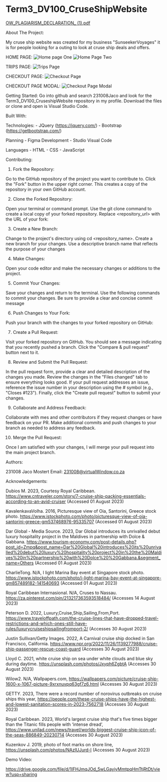 # Term3_DV100_CruseShipWebsite

[OW_PLAGIARISM_DECLARATION_ (1).pdf](https://github.com/321008Jaco/Term3_DV100_CruseShipWebsite/files/12507201/OW_PLAGIARISM_DECLARATION_.1.pdf)


About The Project:

My cruse ship website was created for my business "SunseekerVoyages" it is for people looking for a outing to look at cruse ship deals and offers.

HOME PAGE:
![Home page One](https://github.com/321008Jaco/Term3_DV100_CruseShipWebsite/assets/125361866/46bcf65f-fe0a-4d9f-b458-a8fdcac16201)
![Home Page Two](https://github.com/321008Jaco/Term3_DV100_CruseShipWebsite/assets/125361866/b0925137-dd04-440c-82bd-b414e4921b70)

TRIPS PAGE:
![Trips Page](https://github.com/321008Jaco/Term3_DV100_CruseShipWebsite/assets/125361866/626c844d-c88a-461a-b59f-128da1a8538d)

CHECKOUT PAGE:
![Checkout Page](https://github.com/321008Jaco/Term3_DV100_CruseShipWebsite/assets/125361866/8bbf28ed-8016-4dc5-b373-04aa569b5385)

CHECKOUT PAGE MODAL:
![Checkout Page Modal](https://github.com/321008Jaco/Term3_DV100_CruseShipWebsite/assets/125361866/340a8e53-4d82-4649-818d-ef2f9b6efaa9)

Getting Started:
Go into github and search 231008Jaco and look for the Term3_DV100_CruseshipWebsite repository in my profile. Download the files or clone and open is Visual Studio Code.

Built With:

Technologies: - JQuery (https://jquery.com/)
              - Bootstrap (https://getbootstrap.com/)

Planning - Figma
Development - Studio Visual Code

Languages - HTML
          - CSS
          - JavaScript

Contributing:

1. Fork the Repository:

Go to the GitHub repository of the project you want to contribute to.
Click the "Fork" button in the upper right corner. This creates a copy of the repository in your own GitHub account.

2. Clone the Forked Repository:

Open your terminal or command prompt.
Use the git clone command to create a local copy of your forked repository. Replace <repository_url> with the URL of your fork:

3. Create a New Branch:

Change to the project's directory using cd <repository_name>.
Create a new branch for your changes. Use a descriptive branch name that reflects the purpose of your changes

4. Make Changes:

Open your code editor and make the necessary changes or additions to the project.

5. Commit Your Changes:

Save your changes and return to the terminal.
Use the following commands to commit your changes. Be sure to provide a clear and concise commit message

6. Push Changes to Your Fork:

Push your branch with the changes to your forked repository on GitHub:

7. Create a Pull Request:

Visit your forked repository on GitHub.
You should see a message indicating that you recently pushed a branch. Click the "Compare & pull request" button next to it.

8. Review and Submit the Pull Request:

In the pull request form, provide a clear and detailed description of the changes you made.
Review the changes in the "Files changed" tab to ensure everything looks good.
If your pull request addresses an issue, reference the issue number in your description using the # symbol (e.g., "Closes #123").
Finally, click the "Create pull request" button to submit your changes.

9. Collaborate and Address Feedback:

Collaborate with mes and other contributors if they request changes or have feedback on your PR.
Make additional commits and push changes to your branch as needed to address any feedback.

10. Merge the Pull Request:

Once I am satisfied with your changes, I will merge your pull request into the main project branch.

Authors:

231008 Jaco Mostert
Email: 231008@virtualWindow.co.za

Acknowledgements:

Dubios M.  2023, Courtesy Royal Caribbean. https://www.cntraveler.com/story/7-cruise-ship-packing-essentials-according-to-an-avid-cruiser (Accessed 01 August 2023)

KavalenkavaVolha. 2016, Picturesque view of Oia, Santorini, Greece stock photo. https://www.istockphoto.com/photo/picturesque-view-of-oia-santorini-greece-gm537468976-95335707 (Accessed 01 August 2023)

Dar Global - Media Source. 2023, Dar Global introduces its unrivalled debut luxury hospitality project in the Maldives in partnership with Dolce & Gabbana. https://www.tourism-economy.com/post-details.php?post_id=Zmpq&post_name=Dar%20Global%20introduces%20its%20unrivalled%20debut%20luxury%20hospitality%20project%20in%20the%20Maldives%20in%20partnership%20with%20Dolce%20%20Gabbana.&segment_name=Others (Accessed 01 August 2023)

CharlieTong. N/A, I light Marina Bay event at Singapore stock photo. https://www.istockphoto.com/photo/i-light-marina-bay-event-at-singapore-gm857489182-141540693 (Accessed 01 August 2023)

Royal Caribbean Internasional. N/A, Cruses to Nassau. https://za.pinterest.com/pin/213217363593518484/ (Accesses 14 August 2023)

Peterson D. 2022, Luxury,Cruise,Ship,Sailing,From,Port. https://www.traveloffpath.com/the-cruise-lines-that-have-dropped-travel-restrictions-and-which-ones-still-have-rules/luxurycruiseshipsailingfromport-2/ (Accesses 30 August 2023)

Justin Sullivan/Getty Images. 2022, A Carnival cruise ship docked in San Francisco, California. https://www.npr.org/2022/11/26/1139277988/cruise-ship-passenger-rescue-coast-guard (Accesses 30 August 2023)

Lloyd C. 2021, white cruise ship on sea under white clouds and blue sky during daytime. https://unsplash.com/photos/Jxyph6ZgbtA (Accesses 30 August 2023)

Wilow2. N/A, Wallpapers.com, https://wallpapers.com/picture/cruise-ship-1600-x-1067-picture-9xrxnuvpq63gf7z6.html (Accesses 30 August 2023)

GETTY. 2023, There were a record number of norovirus outbreaks on cruise ships this year, https://people.com/these-cruise-ships-have-the-highest-and-lowest-sanitation-scores-in-2023-7562718 (Accesses 30 August 2023)

Royal Caribbean. 2023, World's largest cruise ship that's five times bigger than the Titanic fills people with ‘intense dread’, https://www.unilad.com/news/travel/worlds-biggest-cruise-ship-icon-of-the-seas-886849-20230714 (Accesses 30 August 2023)

Kuzenkov J. 2019, photo of foot marks on shore line, https://unsplash.com/photos/NAzlUJurd-I (Accesses 30 August 2023)

Demo Video:

https://drive.google.com/file/d/1IFHJmqJOd_5wLGayiyMmtpqHmTtjRtDt/view?usp=sharing
